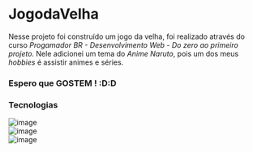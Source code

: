 # JogodaVelha

Nesse projeto foi construído um jogo da velha, foi realizado através do curso *Progamador BR - Desenvolvimento Web - Do zero ao primeiro projeto*. Nele adicionei um tema do *Anime Naruto*, pois um dos meus *hobbies* é assistir animes e séries. 

### Espero que GOSTEM ! :D:D

### Tecnologias
![image](https://img.shields.io/badge/HTML-orange?style=for-the-badge&logo=html5&logoColor=white)
<br>
![image](https://img.shields.io/badge/CSS-blue?&style=for-the-badge&logo=css3&logoColor=white) 
<br>
![image](https://img.shields.io/badge/JavaScript-F7DF1E?style=for-the-badge&logo=javascript&logoColor=black) 
<br>

